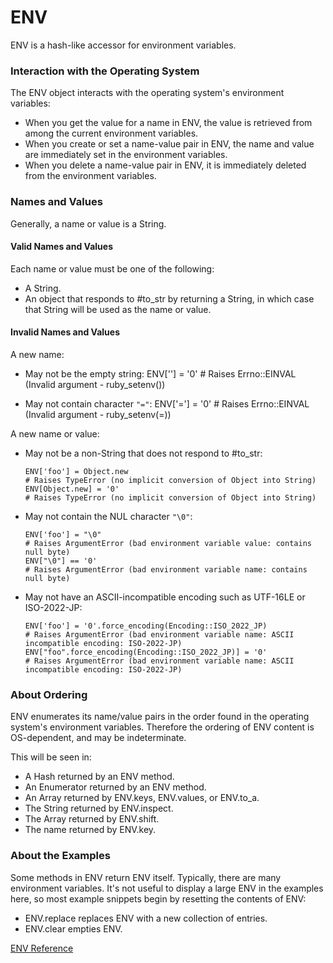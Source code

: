 # ENV

ENV is a hash-like accessor for environment variables.

### Interaction with the Operating System

The ENV object interacts with the operating system's environment variables:

*   When you get the value for a name in ENV, the value is retrieved from
    among the current environment variables.
*   When you create or set a name-value pair in ENV, the name and value are
    immediately set in the environment variables.
*   When you delete a name-value pair in ENV, it is immediately deleted from
    the environment variables.


### Names and Values

Generally, a name or value is a String.

#### Valid Names and Values

Each name or value must be one of the following:

*   A String.
*   An object that responds to #to_str by returning a String, in which case
    that String will be used as the name or value.


#### Invalid Names and Values

A new name:

*   May not be the empty string:
        ENV[''] = '0'
        # Raises Errno::EINVAL (Invalid argument - ruby_setenv())

*   May not contain character `"="`:
        ENV['='] = '0'
        # Raises Errno::EINVAL (Invalid argument - ruby_setenv(=))


A new name or value:

*   May not be a non-String that does not respond to #to_str:

        ENV['foo'] = Object.new
        # Raises TypeError (no implicit conversion of Object into String)
        ENV[Object.new] = '0'
        # Raises TypeError (no implicit conversion of Object into String)

*   May not contain the NUL character `"\0"`:

        ENV['foo'] = "\0"
        # Raises ArgumentError (bad environment variable value: contains null byte)
        ENV["\0"] == '0'
        # Raises ArgumentError (bad environment variable name: contains null byte)

*   May not have an ASCII-incompatible encoding such as UTF-16LE or
    ISO-2022-JP:

        ENV['foo'] = '0'.force_encoding(Encoding::ISO_2022_JP)
        # Raises ArgumentError (bad environment variable name: ASCII incompatible encoding: ISO-2022-JP)
        ENV["foo".force_encoding(Encoding::ISO_2022_JP)] = '0'
        # Raises ArgumentError (bad environment variable name: ASCII incompatible encoding: ISO-2022-JP)


### About Ordering

ENV enumerates its name/value pairs in the order found in the operating
system's environment variables. Therefore the ordering of ENV content is
OS-dependent, and may be indeterminate.

This will be seen in:
*   A Hash returned by an ENV method.
*   An Enumerator returned by an ENV method.
*   An Array returned by ENV.keys, ENV.values, or ENV.to_a.
*   The String returned by ENV.inspect.
*   The Array returned by ENV.shift.
*   The name returned by ENV.key.


### About the Examples
Some methods in ENV return ENV itself. Typically, there are many environment
variables. It's not useful to display a large ENV in the examples here, so
most example snippets begin by resetting the contents of ENV:
*   ENV.replace replaces ENV with a new collection of entries.
*   ENV.clear empties ENV.


[ENV Reference](https://ruby-doc.org/core-2.7.0/ENV.html)
